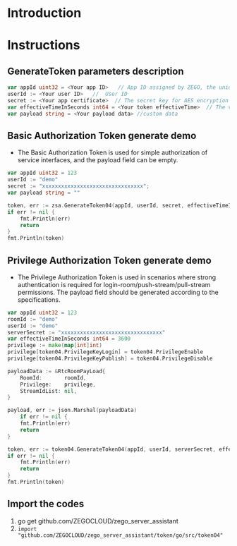 # Introduction

# Instructions

## GenerateToken parameters description

```go
var appId uint32 = <Your app ID>   // App ID assigned by ZEGO, the unique identifier of user.
userId := <Your user ID>   //  User ID
secret := <Your app certificate>  // The secret key for AES encryption when applying for token.
var effectiveTimeInSeconds int64 = <Your token effectiveTime>  // The validity period of token, unit: second
var payload string = <Your payload data> //custom data
```


## Basic Authorization Token generate demo
- The Basic Authorization Token is used for simple authorization of service interfaces, and the payload field can be empty.

```go
var appId uint32 = 123
userId := "demo"
secret := "xxxxxxxxxxxxxxxxxxxxxxxxxxxxxxxx";
var payload string = ""

token, err := zsa.GenerateToken04(appId, userId, secret, effectiveTimeInSeconds, payload)
if err != nil {
    fmt.Println(err)
    return
}
fmt.Println(token)
```

## Privilege Authorization Token generate demo
- The Privilege Authorization Token is used in scenarios where strong authentication is required for login-room/push-stream/pull-stream permissions. The payload field should be generated according to the specifications.

```go
var appId uint32 = 123
roomId := "demo"
userId := "demo"
serverSecret := "xxxxxxxxxxxxxxxxxxxxxxxxxxxxxxxx"
var effectiveTimeInSeconds int64 = 3600
privilege := make(map[int]int)
privilege[token04.PrivilegeKeyLogin] = token04.PrivilegeEnable
privilege[token04.PrivilegeKeyPublish] = token04.PrivilegeDisable

payloadData := &RtcRoomPayLoad{
    RoomId:       roomId,
    Privilege:    privilege,
    StreamIdList: nil,
}

payload, err := json.Marshal(payloadData)
    if err != nil {
    fmt.Println(err)
    return
}

token, err := token04.GenerateToken04(appId, userId, serverSecret, effectiveTimeInSeconds, string(payload))
if err != nil {
    fmt.Println(err)
    return
}
fmt.Println(token)
```

## Import the codes

1. go get github.com/ZEGOCLOUD/zego_server_assistant
2. `import "github.com/ZEGOCLOUD/zego_server_assistant/token/go/src/token04"`
